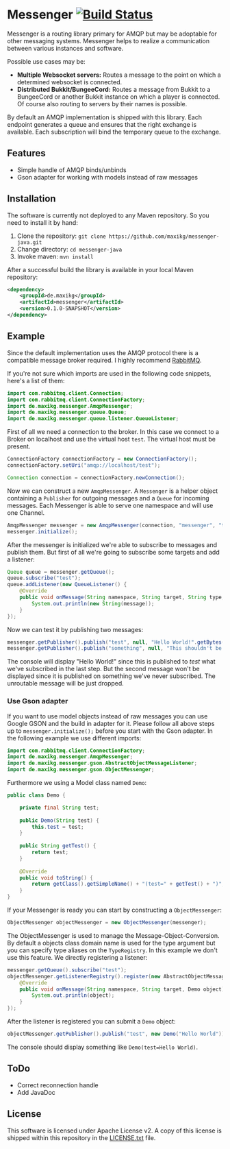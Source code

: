 # Messenger [![Build Status](https://travis-ci.org/maxikg/messenger-java.svg)](https://travis-ci.org/maxikg/messenger-java)

Messenger is a routing library primary for AMQP but may be adoptable for other messaging systems. Messenger helps to
realize a communication between various instances and software.

Possible use cases may be:

 * **Multiple Websocket servers:** Routes a message to the point on which a determined websocket is connected.
 * **Distributed Bukkit/BungeeCord:** Routes a message from Bukkit to a BungeeCord or another Bukkit instance on which
   a player is connected. Of course also routing to servers by their names is possible.

By default an AMQP implementation is shipped with this library. Each endpoint generates a queue and ensures that the
right exchange is available. Each subscription will bind the temporary queue to the exchange.

## Features

 * Simple handle of AMQP binds/unbinds
 * Gson adapter for working with models instead of raw messages

## Installation

The software is currently not deployed to any Maven repository. So you need to install it by hand:

 1. Clone the repository: `git clone https://github.com/maxikg/messenger-java.git`
 2. Change directory: `cd messenger-java`
 3. Invoke maven: `mvn install`

After a successful build the library is available in your local Maven repository:

```xml
<dependency>
    <groupId>de.maxikg</groupId>
    <artifactId>messenger</artifactId>
    <version>0.1.0-SNAPSHOT</version>
</dependency>
```

## Example

Since the default implementation uses the AMQP protocol there is a compatible message broker required. I highly
recommend [RabbitMQ](https://www.rabbitmq.com/).

If you're not sure which imports are used in the following code snippets, here's a list of them:

```java
import com.rabbitmq.client.Connection;
import com.rabbitmq.client.ConnectionFactory;
import de.maxikg.messenger.AmqpMessenger;
import de.maxikg.messenger.queue.Queue;
import de.maxikg.messenger.queue.listener.QueueListener;
```

First of all we need a connection to the broker. In this case we connect to a Broker on localhost and use the virtual
host `test`. The virtual host must be present.

```java
ConnectionFactory connectionFactory = new ConnectionFactory();
connectionFactory.setUri("amqp://localhost/test");

Connection connection = connectionFactory.newConnection();
```

Now we can construct a new `AmqpMessenger`. A `Messenger` is a helper object containing a `Publisher` for outgoing
messages and a `Queue` for incoming messages. Each Messenger is able to serve one namespace and will use one Channel.

```java
AmqpMessenger messenger = new AmqpMessenger(connection, "messenger", "test");
messenger.initialize();
```

After the messenger is initialized we're able to subscribe to messages and publish them. But first of all we're going
to subscribe some targets and add a listener:

```java
Queue queue = messenger.getQueue();
queue.subscribe("test");
queue.addListener(new QueueListener() {
    @Override
    public void onMessage(String namespace, String target, String type, byte[] message) {
        System.out.println(new String(message));
    }
});
```

Now we can test it by publishing two messages:

```java
messenger.getPublisher().publish("test", null, "Hello World!".getBytes());
messenger.getPublisher().publish("something", null, "This shouldn't be displayed!".getBytes());
```

The console will display "Hello World!" since this is published to *test* what we've subscribed in the last step. But
the second message won't be displayed since it is published on something we've never subscribed. The unroutable message
will be just dropped.

### Use Gson adapter

If you want to use model objects instead of raw messages you can use Google GSON and the build in adapter for it.
Please follow all above steps up to `messenger.initialize();` before you start with the Gson adapter. In the following
example we use different imports:

```java
import com.rabbitmq.client.ConnectionFactory;
import de.maxikg.messenger.AmqpMessenger;
import de.maxikg.messenger.gson.AbstractObjectMessageListener;
import de.maxikg.messenger.gson.ObjectMessenger;
```

Furthermore we using a Model class named `Demo`:

```java
public class Demo {

    private final String test;
    
    public Demo(String test) {
        this.test = test;
    }
    
    public String getTest() {
        return test;
    }
    
    @Override
    public void toString() {
        return getClass().getSimpleName() + "(test=" + getTest() + ")";
    }
}
```

If your Messenger is ready you can start by constructing a `ObjectMessenger`:

```java
ObjectMessenger objectMessenger = new ObjectMessenger(messenger);
```

The ObjectMessenger is used to manage the Message-Object-Conversion. By default a objects class domain name is used for
the type argument but you can specify type aliases on the `TypeRegistry`. In this example we don't use this feature.
We directly registering a listener:

```java
messenger.getQueue().subscribe("test");
objectMessenger.getListenerRegistry().register(new AbstractObjectMessageListener<Demo>(Demo.class) {
    @Override
    public void onMessage(String namespace, String target, Demo object) {
        System.out.println(object);
    }
});
```

After the listener is registered you can submit a `Demo` object:

```java
objectMessenger.getPublisher().publish("test", new Demo("Hello World"));
```

The console should display something like `Demo(test=Hello World)`.

## ToDo

 * Correct reconnection handle
 * Add JavaDoc

## License

This software is licensed under Apache License v2. A copy of this license is shipped within this repository in the
[LICENSE.txt](/LICENSE.txt) file.
